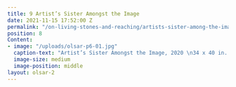 ```yaml
---
title: 9 Artist’s Sister Amongst the Image
date: 2021-11-15 17:52:00 Z
permalink: "/on-living-stones-and-reaching/artists-sister-among-the-image"
position: 8
Content:
- image: "/uploads/olsar-p6-01.jpg"
  caption-text: "Artist’s Sister Amongst the Image, 2020 \n34 x 40 in. (86cm x 106cm)"
  image-size: medium
  image-position: middle
layout: olsar-2
---
```


